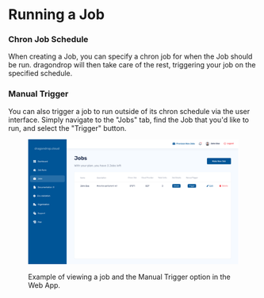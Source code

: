 # Running a Job

### Chron Job Schedule

When creating a Job, you can specify a chron job for when the Job should be run. dragondrop will then take care of the rest, triggering your job on the specified schedule.

### Manual Trigger

You can also trigger a job to run outside of its chron schedule via the user interface. Simply navigate to the "Jobs" tab, find the Job that you'd like to run, and select the "Trigger" button.

<figure><img src="../.gitbook/assets/20221001_jobs_page.png" alt=""><figcaption><p>Example of viewing a job and the Manual Trigger option in the Web App.</p></figcaption></figure>
